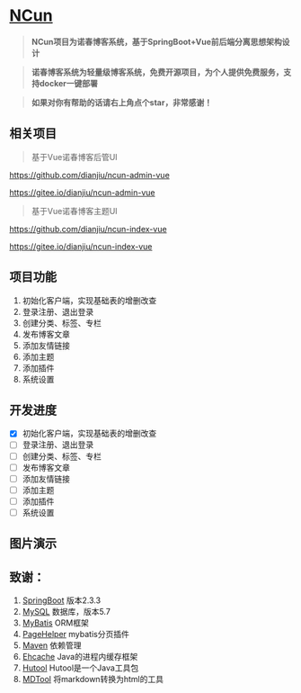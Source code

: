 <h1><a href="https://ncun.fun">NCun</a></h1>

>  **NCun项目为诺春博客系统，基于SpringBoot+Vue前后端分离思想架构设计** 

>  **诺春博客系统为轻量级博客系统，免费开源项目，为个人提供免费服务，支持docker一键部署** 

>  **如果对你有帮助的话请右上角点个star，非常感谢！** 

## 相关项目

> 基于Vue诺春博客后管UI

https://github.com/dianjiu/ncun-admin-vue

https://gitee.io/dianjiu/ncun-admin-vue

> 基于Vue诺春博客主题UI

https://github.com/dianjiu/ncun-index-vue

https://gitee.io/dianjiu/ncun-index-vue
## 项目功能
1. 初始化客户端，实现基础表的增删改查
2. 登录注册、退出登录
3. 创建分类、标签、专栏
4. 发布博客文章
5. 添加友情链接
6. 添加主题
7. 添加插件
8. 系统设置 

## 开发进度
- [x] 初始化客户端，实现基础表的增删改查
- [ ] 登录注册、退出登录
- [ ] 创建分类、标签、专栏
- [ ] 发布博客文章
- [ ] 添加友情链接
- [ ] 添加主题
- [ ] 添加插件
- [ ] 系统设置

## 图片演示

## 致谢：
 1. [SpringBoot](http://spring.io/projects/spring-boot) 版本2.3.3
 2. [MySQL](https://www.mysql.com/) 数据库，版本5.7
 3. [MyBatis](http://www.mybatis.org/mybatis-3/) ORM框架
 4. [PageHelper](https://pagehelper.github.io/) mybatis分页插件
 5. [Maven](http://maven.apache.org/)  依赖管理
 6. [Ehcache](http://www.ehcache.org/) Java的进程内缓存框架
 7. [Hutool](http://hutool.mydoc.io/) Hutool是一个Java工具包
 8. [MDTool](https://github.com/cevin15/MDTool) 将markdown转换为html的工具